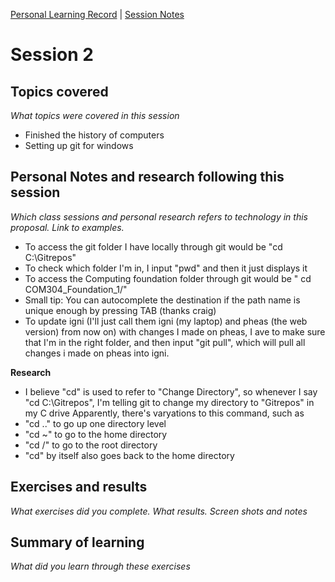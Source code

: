 [Personal Learning Record](../../personal_learning_record/personal_learning_record.md) | [Session Notes](../sessions/README.md) 

# Session 2

## Topics covered
*What topics were covered in this session*

* Finished the history of computers
* Setting up git for windows

## Personal Notes and research following this session
*Which class sessions and personal research refers to technology in this proposal. Link to examples.*

* To access the git folder I have locally through git would be "cd C:\Gitrepos"
* To check which folder I'm in, I input "pwd" and then it just displays it
* To access the Computing foundation folder through git would be " cd COM304_Foundation_1/"
* Small tip: You can autocomplete the destination if the path name is unique enough by pressing TAB (thanks craig)
* To update igni (I'll just call them igni (my laptop) and pheas (the web version) from now on) with changes I made on pheas, I ave to make sure that I'm in the right folder, and then input "git pull", which will pull all changes i made on pheas into igni.

__Research__
* I believe "cd" is used to refer to "Change Directory", so whenever I say "cd C:\Gitrepos", I'm telling git to change my directory to "Gitrepos" in my C drive
Apparently, there's varyations to this command, such as 
* "cd .." to go up one directory level
* "cd ~" to go to the home directory
* "cd /" to go to the root directory
* "cd" by itself also goes back to the home directory


## Exercises and results
*What exercises did you complete. What results. Screen shots and notes*



## Summary of learning
*What did you learn through these exercises*
